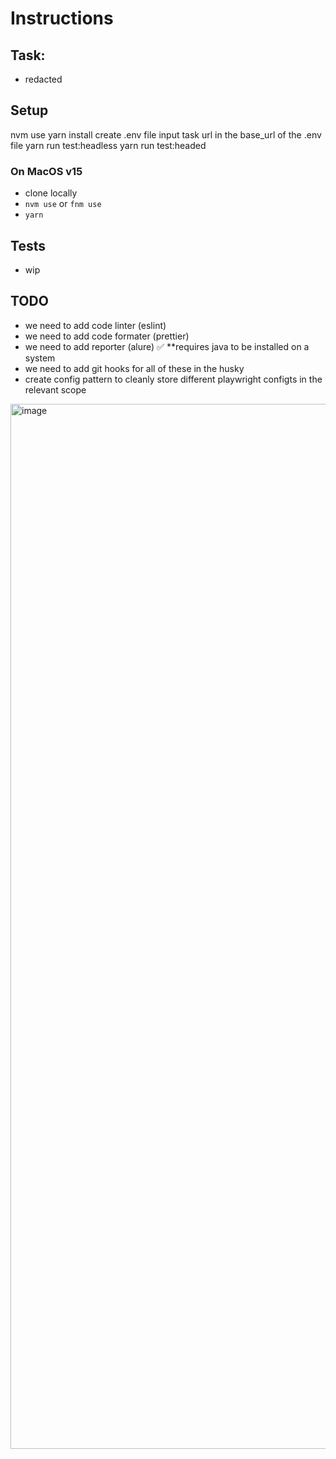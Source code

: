 # Instructions

## Task:

- redacted

## Setup

nvm use
yarn install
create .env file
input task url in the base_url of the .env file
yarn run test:headless
yarn run test:headed

### On MacOS v15

- clone locally
- `nvm use` or `fnm use`
- `yarn`

## Tests

- wip

## TODO

- we need to add code linter (eslint)
- we need to add code formater (prettier)
- we need to add reporter (alure) ✅ \*\*requires java to be installed on a system
- we need to add git hooks for all of these in the husky
- create config pattern to cleanly store different playwright configts in the relevant scope

<img width="1672" alt="image" src="https://github.com/user-attachments/assets/36211980-6cea-499a-9f05-7cdd4cb2ea76" />

